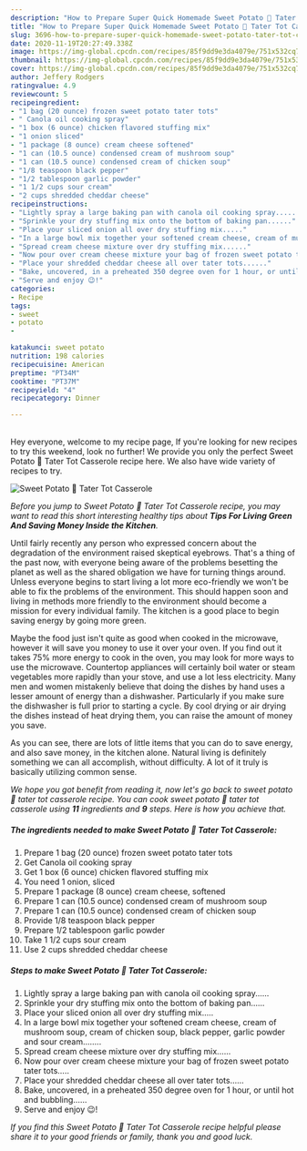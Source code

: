 ```yaml
---
description: "How to Prepare Super Quick Homemade Sweet Potato 🍠 Tater Tot Casserole"
title: "How to Prepare Super Quick Homemade Sweet Potato 🍠 Tater Tot Casserole"
slug: 3696-how-to-prepare-super-quick-homemade-sweet-potato-tater-tot-casserole
date: 2020-11-19T20:27:49.338Z
image: https://img-global.cpcdn.com/recipes/85f9dd9e3da4079e/751x532cq70/sweet-potato-🍠-tater-tot-casserole-recipe-main-photo.jpg
thumbnail: https://img-global.cpcdn.com/recipes/85f9dd9e3da4079e/751x532cq70/sweet-potato-🍠-tater-tot-casserole-recipe-main-photo.jpg
cover: https://img-global.cpcdn.com/recipes/85f9dd9e3da4079e/751x532cq70/sweet-potato-🍠-tater-tot-casserole-recipe-main-photo.jpg
author: Jeffery Rodgers
ratingvalue: 4.9
reviewcount: 5
recipeingredient:
- "1 bag (20 ounce) frozen sweet potato tater tots"
- " Canola oil cooking spray"
- "1 box (6 ounce) chicken flavored stuffing mix"
- "1 onion sliced"
- "1 package (8 ounce) cream cheese softened"
- "1 can (10.5 ounce) condensed cream of mushroom soup"
- "1 can (10.5 ounce) condensed cream of chicken soup"
- "1/8 teaspoon black pepper"
- "1/2 tablespoon garlic powder"
- "1 1/2 cups sour cream"
- "2 cups shredded cheddar cheese"
recipeinstructions:
- "Lightly spray a large baking pan with canola oil cooking spray......"
- "Sprinkle your dry stuffing mix onto the bottom of baking pan......"
- "Place your sliced onion all over dry stuffing mix....."
- "In a large bowl mix together your softened cream cheese, cream of mushroom soup, cream of chicken soup, black pepper, garlic powder and sour cream........"
- "Spread cream cheese mixture over dry stuffing mix......"
- "Now pour over cream cheese mixture your bag of frozen sweet potato tater tots....."
- "Place your shredded cheddar cheese all over tater tots......"
- "Bake, uncovered, in a preheated 350 degree oven for 1 hour, or until hot and bubbling......"
- "Serve and enjoy 😉!"
categories:
- Recipe
tags:
- sweet
- potato
- 

katakunci: sweet potato  
nutrition: 198 calories
recipecuisine: American
preptime: "PT34M"
cooktime: "PT37M"
recipeyield: "4"
recipecategory: Dinner

---
```

<br>
Hey everyone, welcome to my recipe page, If you're looking for new recipes to try this weekend, look no further! We provide you only the perfect Sweet Potato 🍠 Tater Tot Casserole recipe here. We also have wide variety of recipes to try.
<br>


![Sweet Potato 🍠 Tater Tot Casserole](https://img-global.cpcdn.com/recipes/85f9dd9e3da4079e/751x532cq70/sweet-potato-🍠-tater-tot-casserole-recipe-main-photo.jpg)

<i>Before you jump to Sweet Potato 🍠 Tater Tot Casserole recipe, you may want to read this short interesting healthy tips about 
<strong>Tips For Living Green And Saving Money Inside the Kitchen</strong>.</i>
</br>

Until fairly recently any person who expressed concern about the degradation of the environment raised skeptical eyebrows. That's a thing of the past now, with everyone being aware of the problems besetting the planet as well as the shared obligation we have for turning things around. Unless everyone begins to start living a lot more eco-friendly we won't be able to fix the problems of the environment. This should happen soon and living in methods more friendly to the environment should become a mission for every individual family. The kitchen is a good place to begin saving energy by going more green.

Maybe the food just isn't quite as good when cooked in the microwave, however it will save you money to use it over your oven. If you find out it takes 75% more energy to cook in the oven, you may look for more ways to use the microwave. Countertop appliances will certainly boil water or steam vegetables more rapidly than your stove, and use a lot less electricity. Many men and women mistakenly believe that doing the dishes by hand uses a lesser amount of energy than a dishwasher. Particularly if you make sure the dishwasher is full prior to starting a cycle. By cool drying or air drying the dishes instead of heat drying them, you can raise the amount of money you save.

As you can see, there are lots of little items that you can do to save energy, and also save money, in the kitchen alone. Natural living is definitely something we can all accomplish, without difficulty. A lot of it truly is basically utilizing common sense.


<i>We hope you got benefit from reading it, now let's go back to sweet potato 🍠 tater tot casserole recipe. You can cook sweet potato 🍠 tater tot casserole using <strong>11</strong> ingredients and <strong>9</strong> steps. Here is how you achieve that.
</i>

##### The ingredients needed to make Sweet Potato 🍠 Tater Tot Casserole:

1. Prepare 1 bag (20 ounce) frozen sweet potato tater tots
1. Get  Canola oil cooking spray
1. Get 1 box (6 ounce) chicken flavored stuffing mix
1. You need 1 onion, sliced
1. Prepare 1 package (8 ounce) cream cheese, softened
1. Prepare 1 can (10.5 ounce) condensed cream of mushroom soup
1. Prepare 1 can (10.5 ounce) condensed cream of chicken soup
1. Provide 1/8 teaspoon black pepper
1. Prepare 1/2 tablespoon garlic powder
1. Take 1 1/2 cups sour cream
1. Use 2 cups shredded cheddar cheese


##### Steps to make Sweet Potato 🍠 Tater Tot Casserole:

1. Lightly spray a large baking pan with canola oil cooking spray......
1. Sprinkle your dry stuffing mix onto the bottom of baking pan......
1. Place your sliced onion all over dry stuffing mix.....
1. In a large bowl mix together your softened cream cheese, cream of mushroom soup, cream of chicken soup, black pepper, garlic powder and sour cream........
1. Spread cream cheese mixture over dry stuffing mix......
1. Now pour over cream cheese mixture your bag of frozen sweet potato tater tots.....
1. Place your shredded cheddar cheese all over tater tots......
1. Bake, uncovered, in a preheated 350 degree oven for 1 hour, or until hot and bubbling......
1. Serve and enjoy 😉!


<i>If you find this Sweet Potato 🍠 Tater Tot Casserole recipe helpful please share it to your good friends or family, thank you and good luck.</i>
